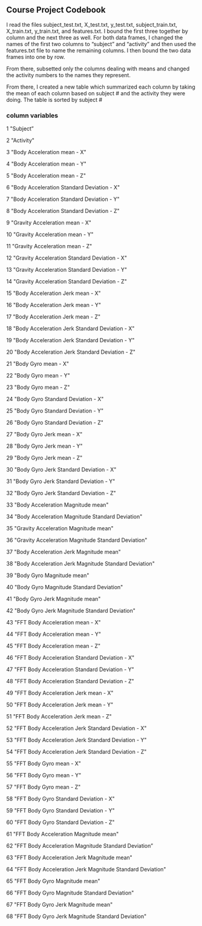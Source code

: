 ## Course Project Codebook

I read the files subject_test.txt, X_test.txt, y_test.txt, subject_train.txt, X_train.txt, y_train.txt, and features.txt. I bound the first three together by column and the next three as well. For both data frames, I changed the names of the first two columns to “subject” and “activity” and then used the features.txt file to name the remaining columns. I then bound the two data frames into one by row. 

From there, subsetted only the columns dealing with means and changed the activity numbers to the names they represent. 

From there, I created a new table which summarized each column by taking the mean of each column based on subject # and the activity they were doing. The table is sorted by subject #

### column variables
1      "Subject”

2      "Activity"

3      "Body Acceleration mean - X"

4      "Body Acceleration mean - Y"

5      "Body Acceleration mean - Z"

6      "Body Acceleration Standard Deviation - X"

7      "Body Acceleration Standard Deviation - Y"

8      "Body Acceleration Standard Deviation - Z"

9      "Gravity Acceleration mean - X"

10      "Gravity Acceleration mean - Y"

11      "Gravity Acceleration mean - Z"

12      "Gravity Acceleration Standard Deviation - X"

13      "Gravity Acceleration Standard Deviation - Y"

14      "Gravity Acceleration Standard Deviation - Z"

15      "Body Acceleration Jerk mean - X"

16      "Body Acceleration Jerk mean - Y"

17      "Body Acceleration Jerk mean - Z"

18      "Body Acceleration Jerk Standard Deviation - X"

19      "Body Acceleration Jerk Standard Deviation - Y"

20      "Body Acceleration Jerk Standard Deviation - Z"

21      "Body Gyro mean - X"

22      "Body Gyro mean - Y"

23      "Body Gyro mean - Z"

24      "Body Gyro Standard Deviation - X"

25      "Body Gyro Standard Deviation - Y"

26      "Body Gyro Standard Deviation - Z"

27      "Body Gyro Jerk mean - X"

28      "Body Gyro Jerk mean - Y"

29      "Body Gyro Jerk mean - Z"

30      "Body Gyro Jerk Standard Deviation - X"

31      "Body Gyro Jerk Standard Deviation - Y"

32      "Body Gyro Jerk Standard Deviation - Z"

33      "Body Acceleration Magnitude mean"

34      "Body Acceleration Magnitude Standard Deviation"

35      "Gravity Acceleration Magnitude mean"

36      "Gravity Acceleration Magnitude Standard Deviation"

37      "Body Acceleration Jerk Magnitude mean"

38      "Body Acceleration Jerk Magnitude Standard Deviation"

39      "Body Gyro Magnitude mean"

40      "Body Gyro Magnitude Standard Deviation"

41      "Body Gyro Jerk Magnitude mean"

42      "Body Gyro Jerk Magnitude Standard Deviation"

43      "FFT Body Acceleration mean - X"

44      "FFT Body Acceleration mean - Y"

45      "FFT Body Acceleration mean - Z"

46      "FFT Body Acceleration Standard Deviation - X"

47      "FFT Body Acceleration Standard Deviation - Y"

48      "FFT Body Acceleration Standard Deviation - Z"

49      "FFT Body Acceleration Jerk mean - X"

50      "FFT Body Acceleration Jerk mean - Y"

51      "FFT Body Acceleration Jerk mean - Z"

52      "FFT Body Acceleration Jerk Standard Deviation - X"

53      "FFT Body Acceleration Jerk Standard Deviation - Y"

54      "FFT Body Acceleration Jerk Standard Deviation - Z"

55      "FFT Body Gyro mean - X"

56      "FFT Body Gyro mean - Y"

57      "FFT Body Gyro mean - Z"

58      "FFT Body Gyro Standard Deviation - X"

59      "FFT Body Gyro Standard Deviation - Y"

60      "FFT Body Gyro Standard Deviation - Z"

61      "FFT Body Acceleration Magnitude mean"

62      "FFT Body Acceleration Magnitude Standard Deviation”

63      "FFT Body Acceleration Jerk Magnitude mean"

64      "FFT Body Acceleration Jerk Magnitude Standard Deviation"

65      "FFT Body Gyro Magnitude mean"

66      "FFT Body Gyro Magnitude Standard Deviation"

67      "FFT Body Gyro Jerk Magnitude mean"

68      "FFT Body Gyro Jerk Magnitude Standard Deviation"
